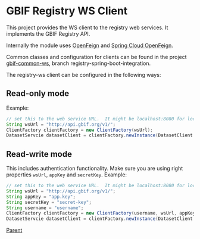 # GBIF Registry WS Client

This project provides the WS client to the registry web services.
It implements the GBIF Registry API.

Internally the module uses [OpenFeign](https://github.com/OpenFeign/feign)
and [Spring Cloud OpenFeign](https://cloud.spring.io/spring-cloud-openfeign/reference/html/).

Common classes and configuration for clients can be found
in the project [gbif-common-ws](https://github.com/gbif/gbif-common-ws),
branch registry-spring-boot-integration.

The registry-ws client can be configured in the following ways:

## Read-only mode

Example:

```java
// set this to the web service URL.  It might be localhost:8080 for local development
String wsUrl = "http://api.gbif.org/v1/";
ClientFactory clientFactory = new ClientFactory(wsUrl);
DatasetServcie datasetClient = clientFactory.newInstance(DatasetClient.class);
```

## Read-write mode

This includes authentication functionality.
Make sure you are using right properties `wsUrl`, `appKey` and `secretKey`.
Example:

```java
// set this to the web service URL.  It might be localhost:8080 for local development
String wsUrl = "http://api.gbif.org/v1/";
String appKey = "app.key";
String secretKey = "secret-key";
String username = "username";
ClientFactory clientFactory = new ClientFactory(username, wsUrl, appKey, secretKey);
DatasetServcie datasetClient = clientFactory.newInstance(DatasetClient.class);
```

[Parent](../README.md)


